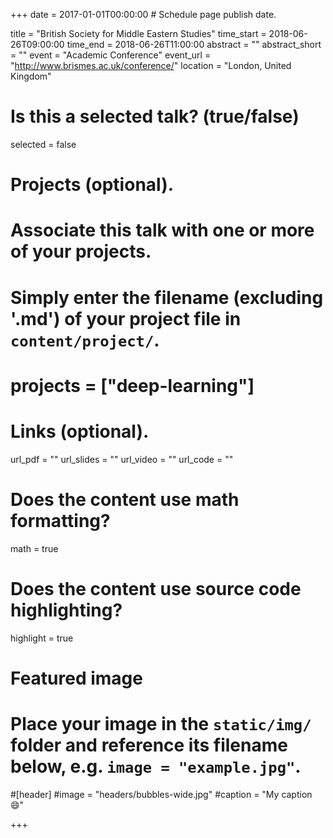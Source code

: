 +++
date = 2017-01-01T00:00:00 # Schedule page publish date.

title = "British Society for Middle Eastern Studies"
time_start = 2018-06-26T09:00:00
time_end = 2018-06-26T11:00:00
abstract = ""
abstract_short = ""
event = "Academic Conference"
event_url = "http://www.brismes.ac.uk/conference/"
location = "London, United Kingdom"

# Is this a selected talk? (true/false)
selected = false

# Projects (optional).
#   Associate this talk with one or more of your projects.
#   Simply enter the filename (excluding '.md') of your project file in `content/project/`.
# projects = ["deep-learning"]

# Links (optional).
url_pdf = ""
url_slides = ""
url_video = ""
url_code = ""

# Does the content use math formatting?
math = true

# Does the content use source code highlighting?
highlight = true

# Featured image
# Place your image in the `static/img/` folder and reference its filename below, e.g. `image = "example.jpg"`.
#[header]
#image = "headers/bubbles-wide.jpg"
#caption = "My caption :smile:"

+++